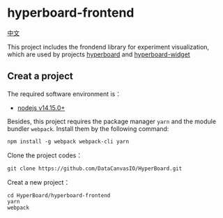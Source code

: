# hyperboard-frontend

[中文](README_zh_CN.md)

This project includes the frondend library for experiment visualization, which are used by projects [hyperboard](https://github.com/DataCanvasIO/HyperBoard/tree/main/hyperboard) and [hyperboard-widget](https://github.com/DataCanvasIO/HyperBoard/tree/main/hyperboard-widget)


## Creat a project

The required software environment is：
- [nodejs v14.15.0+](https://nodejs.org/en/)

Besides, this project requires the package manager ``yarn`` and the module bundler ``webpack``. Install them by the following command:
```
npm install -g webpack webpack-cli yarn
```

Clone the project codes：
```
git clone https://github.com/DataCanvasIO/HyperBoard.git
```

Creat a new project：
```
cd HyperBoard/hyperboard-frontend
yarn
webpack
```
